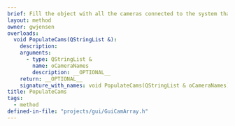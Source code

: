 ```yaml
---
brief: Fill the object with all the cameras connected to the system that can be found.
layout: method
owner: gwjensen
overloads:
  void PopulateCams(QStringList &):
    description:
    arguments:
      - type: QStringList &
        name: oCameraNames
        description: __OPTIONAL__
    return: __OPTIONAL__
    signature_with_names: void PopulateCams(QStringList & oCameraNames)
title: PopulateCams
tags:
  - method
defined-in-file: "projects/gui/GuiCamArray.h"
---
```

